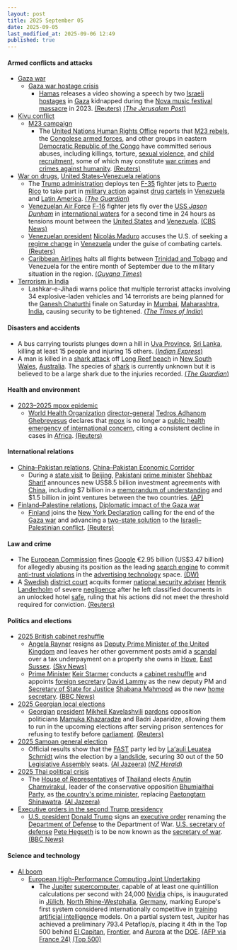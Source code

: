```yaml
---
layout: post
title: 2025 September 05
date: 2025-09-05
last_modified_at: 2025-09-06 12:49
published: true
---
```



#### Armed conflicts and attacks

* [Gaza war](https://en.wikipedia.org/wiki/Gaza_war "Gaza war")
  * [Gaza war hostage crisis](https://en.wikipedia.org/wiki/Gaza_war_hostage_crisis "Gaza war hostage crisis")
    * [Hamas](https://en.wikipedia.org/wiki/Hamas "Hamas") releases a video showing a speech by two [Israeli](https://en.wikipedia.org/wiki/Israelis "Israelis") [hostages](https://en.wikipedia.org/wiki/Hostage "Hostage") in [Gaza](https://en.wikipedia.org/wiki/Gaza_Strip "Gaza Strip") kidnapped during the [Nova music festival massacre](https://en.wikipedia.org/wiki/Nova_music_festival_massacre "Nova music festival massacre") in 2023. [(Reuters)](https://www.reuters.com/world/middle-east/hamas-releases-video-israeli-hostages-held-gaza-2025-09-05/) [(*The Jerusalem Post*)](https://www.jpost.com/israel-news/defense-news/article-866456)
* [Kivu conflict](https://en.wikipedia.org/wiki/Kivu_conflict "Kivu conflict")
  * [M23 campaign](https://en.wikipedia.org/wiki/M23_campaign_%282022%E2%80%93present%29 "M23 campaign (2022–present)")
    * The [United Nations Human Rights Office](https://en.wikipedia.org/wiki/United_Nations_Human_Rights_Office "United Nations Human Rights Office") reports that [M23 rebels](https://en.wikipedia.org/wiki/March_23_Movement "March 23 Movement"), the [Congolese armed forces](https://en.wikipedia.org/wiki/Armed_Forces_of_the_Democratic_Republic_of_the_Congo "Armed Forces of the Democratic Republic of the Congo"), and other groups in eastern [Democratic Republic of the Congo](https://en.wikipedia.org/wiki/Democratic_Republic_of_the_Congo "Democratic Republic of the Congo") have committed serious abuses, including killings, torture, [sexual violence](https://en.wikipedia.org/wiki/Sexual_violence "Sexual violence"), and [child recruitment](https://en.wikipedia.org/wiki/Children_in_the_military "Children in the military"), some of which may constitute [war crimes](https://en.wikipedia.org/wiki/War_crime "War crime") and [crimes against humanity](https://en.wikipedia.org/wiki/Crimes_against_humanity "Crimes against humanity"). [(Reuters)](https://www.reuters.com/world/africa/m23-congolese-forces-may-have-committed-war-crimes-congo-un-rights-report-finds-2025-09-05/)
* [War on drugs](https://en.wikipedia.org/wiki/War_on_drugs "War on drugs"), [United States–Venezuela relations](https://en.wikipedia.org/wiki/United_States%E2%80%93Venezuela_relations "United States–Venezuela relations")
  * The [Trump administration](https://en.wikipedia.org/wiki/Second_presidency_of_Donald_Trump "Second presidency of Donald Trump") deploys ten [F-35](https://en.wikipedia.org/wiki/Lockheed_Martin_F-35_Lightning_II "Lockheed Martin F-35 Lightning II") fighter jets to [Puerto Rico](https://en.wikipedia.org/wiki/Puerto_Rico "Puerto Rico") to take part in [military action](https://en.wikipedia.org/wiki/Military_action "Military action") against [drug cartels](https://en.wikipedia.org/wiki/Drug_cartel "Drug cartel") in [Venezuela](https://en.wikipedia.org/wiki/Venezuela "Venezuela") and [Latin America](https://en.wikipedia.org/wiki/Latin_America "Latin America"). [(*The Guardian*)](https://www.theguardian.com/us-news/2025/sep/05/trump-fighter-planes-puerto-rico-venezuela-drug-cartel)
  * [Venezuelan Air Force](https://en.wikipedia.org/wiki/Bolivarian_Military_Aviation_of_Venezuela "Bolivarian Military Aviation of Venezuela") [F-16](https://en.wikipedia.org/wiki/General_Dynamics_F-16_Fighting_Falcon "General Dynamics F-16 Fighting Falcon") fighter jets fly over the [USS *Jason Dunham*](https://en.wikipedia.org/wiki/USS_Jason_Dunham "USS Jason Dunham") in [international waters](https://en.wikipedia.org/wiki/International_waters "International waters") for a second time in 24 hours as tensions mount between the [United States](https://en.wikipedia.org/wiki/United_States "United States") and [Venezuela](https://en.wikipedia.org/wiki/Venezuela "Venezuela"). [(CBS News)](https://www.cbsnews.com/news/venezuela-flies-military-aircraft-over-u-s-navy-ship-for-second-time-uss-jason-dunham/)
  * [Venezuelan president](https://en.wikipedia.org/wiki/President_of_Venezuela "President of Venezuela") [Nicolás Maduro](https://en.wikipedia.org/wiki/Nicol%C3%A1s_Maduro "Nicolás Maduro") accuses the U.S. of seeking a [regime change](https://en.wikipedia.org/wiki/Regime_change "Regime change") in [Venezuela](https://en.wikipedia.org/wiki/Venezuela "Venezuela") under the guise of combating cartels. [(Reuters)](https://www.reuters.com/world/americas/trump-plays-down-possible-regime-change-venezuela-us-deploys-stealth-fighter-2025-09-05/)
  * [Caribbean Airlines](https://en.wikipedia.org/wiki/Caribbean_Airlines "Caribbean Airlines") halts all flights between [Trinidad and Tobago](https://en.wikipedia.org/wiki/Trinidad_and_Tobago "Trinidad and Tobago") and Venezuela for the entire month of September due to the military situation in the region. [(*Guyana Times*)](https://guyanatimesgy.com/caribbean-airlines-halts-all-tt-venezuela-flights-with-immediate-effect/)
* [Terrorism in India](https://en.wikipedia.org/wiki/Terrorism_in_India "Terrorism in India")
  * Lashkar-e-Jihadi warns police that multiple terrorist attacks involving 34 explosive-laden vehicles and 14 terrorists are being planned for the [Ganesh Chaturthi](https://en.wikipedia.org/wiki/Ganesh_Chaturthi "Ganesh Chaturthi") finale on Saturday in [Mumbai](https://en.wikipedia.org/wiki/Mumbai "Mumbai"), [Maharashtra](https://en.wikipedia.org/wiki/Maharashtra "Maharashtra"), [India](https://en.wikipedia.org/wiki/India "India"), causing security to be tightened. [(*The Times of India*)](https://timesofindia.indiatimes.com/city/mumbai/34-human-bombs-planted-in-vehicles-mumbai-police-receive-terror-threat-on-whatsapp-lashkar-e-jihadi-message-cites-14-pakistani-terrorists-14kg-rdx/articleshow/123713402.cms)

#### Disasters and accidents

* A bus carrying tourists plunges down a hill in [Uva Province](https://en.wikipedia.org/wiki/Uva_Province "Uva Province"), [Sri Lanka](https://en.wikipedia.org/wiki/Sri_Lanka "Sri Lanka"), killing at least 15 people and injuring 15 others. [(*Indian Express*)](https://indianexpress.com/article/world/sri-lanka-bus-crash-deaths-10231848/)
* A man is killed in a [shark attack](https://en.wikipedia.org/wiki/Shark_attack "Shark attack") off [Long Reef beach](https://en.wikipedia.org/wiki/Long_Reef_%28New_South_Wales%29 "Long Reef (New South Wales)") in [New South Wales](https://en.wikipedia.org/wiki/New_South_Wales "New South Wales"), [Australia](https://en.wikipedia.org/wiki/Australia "Australia"). The species of [shark](https://en.wikipedia.org/wiki/Shark "Shark") is currently unknown but it is believed to be a large shark due to the injuries recorded. [(*The Guardian*)](https://www.theguardian.com/australia-news/2025/sep/06/fatal-shark-attack-long-reef-beach-sydney-northern-beaches-nsw)

#### Health and environment

* [2023–2025 mpox epidemic](https://en.wikipedia.org/wiki/2023%E2%80%932025_mpox_epidemic "2023–2025 mpox epidemic")
  * [World Health Organization](https://en.wikipedia.org/wiki/World_Health_Organization "World Health Organization") [director-general](https://en.wikipedia.org/wiki/Director-General_of_the_World_Health_Organization "Director-General of the World Health Organization") [Tedros Adhanom Ghebreyesus](https://en.wikipedia.org/wiki/Tedros_Adhanom_Ghebreyesus "Tedros Adhanom Ghebreyesus") declares that [mpox](https://en.wikipedia.org/wiki/Mpox "Mpox") is no longer a [public health emergency of international concern](https://en.wikipedia.org/wiki/Public_health_emergency_of_international_concern "Public health emergency of international concern"), citing a consistent decline in cases in [Africa](https://en.wikipedia.org/wiki/Africa "Africa"). [(Reuters)](https://www.reuters.com/business/healthcare-pharmaceuticals/mpox-no-longer-an-emergency-concerns-remain-health-body-says-2025-09-05/)

#### International relations

* [China–Pakistan relations](https://en.wikipedia.org/wiki/China%E2%80%93Pakistan_relations "China–Pakistan relations"), [China–Pakistan Economic Corridor](https://en.wikipedia.org/wiki/China%E2%80%93Pakistan_Economic_Corridor "China–Pakistan Economic Corridor")
  * During a [state visit](https://en.wikipedia.org/wiki/State_visit "State visit") to [Beijing](https://en.wikipedia.org/wiki/Beijing "Beijing"), [Pakistani](https://en.wikipedia.org/wiki/Pakistan "Pakistan") [prime minister](https://en.wikipedia.org/wiki/Prime_Minister_of_Pakistan "Prime Minister of Pakistan") [Shehbaz Sharif](https://en.wikipedia.org/wiki/Shehbaz_Sharif "Shehbaz Sharif") announces new US$8.5 billion investment agreements with [China](https://en.wikipedia.org/wiki/China "China"), including $7 billion in a [memorandum of understanding](https://en.wikipedia.org/wiki/Memorandum_of_understanding "Memorandum of understanding") and $1.5 billion in joint ventures between the two countries. [(AP)](https://apnews.com/article/pakistan-china-investment-agreement-beijing-70ca7b7098c11acf9a9d520328476c68)
* [Finland–Palestine relations](https://en.wikipedia.org/wiki/Finland%E2%80%93Palestine_relations "Finland–Palestine relations"), [Diplomatic impact of the Gaza war](https://en.wikipedia.org/wiki/Diplomatic_impact_of_the_Gaza_war "Diplomatic impact of the Gaza war")
  * [Finland](https://en.wikipedia.org/wiki/Finland "Finland") joins the [New York Declaration](https://en.wikipedia.org/wiki/July_2025_Conference_on_the_Implementation_of_the_Two-State_Solution#New_York_Declaration "July 2025 Conference on the Implementation of the Two-State Solution") calling for the end of the [Gaza war](https://en.wikipedia.org/wiki/Gaza_war "Gaza war") and advancing a [two-state solution](https://en.wikipedia.org/wiki/Two-state_solution "Two-state solution") to the [Israeli–Palestinian conflict](https://en.wikipedia.org/wiki/Israeli%E2%80%93Palestinian_conflict "Israeli–Palestinian conflict"). [(Reuters)](https://www.reuters.com/world/middle-east/finland-joins-declaration-two-state-solution-between-israel-palestinians-2025-09-05/)

#### Law and crime

* The [European Commission](https://en.wikipedia.org/wiki/European_Commission "European Commission") fines [Google](https://en.wikipedia.org/wiki/Google_Inc. "Google Inc.") €2.95 billion (US$3.47 billion) for allegedly abusing its position as the leading [search engine](https://en.wikipedia.org/wiki/Search_engine "Search engine") to commit [anti-trust violations](https://en.wikipedia.org/wiki/Competition_law "Competition law") in the [advertising technology](https://en.wikipedia.org/wiki/Online_advertising "Online advertising") space. [(DW)](https://www.dw.com/en/european-commission-fines-google-in-ad-tech-antitrust-case/a-73899986)
* A [Swedish](https://en.wikipedia.org/wiki/Sweden "Sweden") [district court](https://en.wikipedia.org/wiki/District_courts_of_Sweden "District courts of Sweden") acquits former [national security adviser](https://en.wikipedia.org/wiki/National_Security_Council_%28Sweden%29 "National Security Council (Sweden)") [Henrik Landerholm](https://en.wikipedia.org/wiki/Henrik_Landerholm "Henrik Landerholm") of severe [negligence](https://en.wikipedia.org/wiki/Negligence "Negligence") after he left classified documents in an unlocked hotel [safe](https://en.wikipedia.org/wiki/Safe "Safe"), ruling that his actions did not meet the threshold required for conviction. [(Reuters)](https://www.reuters.com/world/swedish-ex-national-security-adviser-cleared-negligence-case-2025-09-05/)

#### Politics and elections

* [2025 British cabinet reshuffle](https://en.wikipedia.org/wiki/2025_British_cabinet_reshuffle "2025 British cabinet reshuffle")
  * [Angela Rayner](https://en.wikipedia.org/wiki/Angela_Rayner "Angela Rayner") resigns as [Deputy Prime Minister of the United Kingdom](https://en.wikipedia.org/wiki/Deputy_Prime_Minister_of_the_United_Kingdom "Deputy Prime Minister of the United Kingdom") and leaves her other government posts amid a [scandal](https://en.wikipedia.org/wiki/Scandal "Scandal") over a tax underpayment on a property she owns in [Hove](https://en.wikipedia.org/wiki/Hove "Hove"), [East Sussex](https://en.wikipedia.org/wiki/East_Sussex "East Sussex"). [(Sky News)](https://news.sky.com/story/angela-rayner-to-resign-from-government-after-admitting-to-not-paying-enough-stamp-duty-sky-news-understands-duty-13424204)
  * [Prime Minister](https://en.wikipedia.org/wiki/Prime_Minister_of_the_United_Kingdom "Prime Minister of the United Kingdom") [Keir Starmer](https://en.wikipedia.org/wiki/Keir_Starmer "Keir Starmer") conducts a [cabinet reshuffle](https://en.wikipedia.org/wiki/Cabinet_reshuffle "Cabinet reshuffle") and appoints [foreign secretary](https://en.wikipedia.org/wiki/Foreign_Secretary_%28United_Kingdom%29 "Foreign Secretary (United Kingdom)") [David Lammy](https://en.wikipedia.org/wiki/David_Lammy "David Lammy") as the new deputy PM and [Secretary of State for Justice](https://en.wikipedia.org/wiki/Secretary_of_State_for_Justice "Secretary of State for Justice") [Shabana Mahmood](https://en.wikipedia.org/wiki/Shabana_Mahmood "Shabana Mahmood") as the new [home secretary](https://en.wikipedia.org/wiki/Home_secretary "Home secretary"). [(BBC News)](https://www.bbc.co.uk/news/live/c0lk8ye1979t)
* [2025 Georgian local elections](https://en.wikipedia.org/wiki/2025_Georgian_local_elections "2025 Georgian local elections")
  * [Georgian](https://en.wikipedia.org/wiki/Georgia_%28country%29 "Georgia (country)") [president](https://en.wikipedia.org/wiki/President_of_Georgia "President of Georgia") [Mikheil Kavelashvili](https://en.wikipedia.org/wiki/Mikheil_Kavelashvili "Mikheil Kavelashvili") [pardons](https://en.wikipedia.org/wiki/Pardon "Pardon") opposition politicians [Mamuka Khazaradze](https://en.wikipedia.org/wiki/Mamuka_Khazaradze "Mamuka Khazaradze") and Badri Japaridze, allowing them to run in the upcoming elections after serving prison sentences for refusing to testify before [parliament](https://en.wikipedia.org/wiki/Parliament_of_Georgia "Parliament of Georgia"). [(Reuters)](http://reuters.com/world/georgian-president-pardons-two-opposition-politicians-ahead-municipal-elections-2025-09-05/)
* [2025 Samoan general election](https://en.wikipedia.org/wiki/2025_Samoan_general_election "2025 Samoan general election")
  * Official results show that the [FAST](https://en.wikipedia.org/wiki/Fa%CA%BBatuatua_i_le_Atua_Samoa_ua_Tasi "Faʻatuatua i le Atua Samoa ua Tasi") party led by [Laʻauli Leuatea Schmidt](https://en.wikipedia.org/wiki/La%CA%BBauli_Leuatea_Schmidt "Laʻauli Leuatea Schmidt") wins the election by a [landslide](https://en.wikipedia.org/wiki/Landslide_victory "Landslide victory"), securing 30 out of the 50 [Legislative Assembly](https://en.wikipedia.org/wiki/Legislative_Assembly_of_Samoa "Legislative Assembly of Samoa") seats. [(Al Jazeera)](https://www.aljazeera.com/news/2025/9/5/fast-to-retain-power-after-samoan-election-victory-confirmed) [(*NZ Herald*)](https://www.nzherald.co.nz/nz/samoa-general-election-final-vote-count-completed-official-results-due-tonight/4UFSJ7LK2BFABCFAQI4CKZQJ6M/)
* [2025 Thai political crisis](https://en.wikipedia.org/wiki/2025_Thai_political_crisis "2025 Thai political crisis")
  * The [House of Representatives](https://en.wikipedia.org/wiki/House_of_Representatives_%28Thailand%29 "House of Representatives (Thailand)") of [Thailand](https://en.wikipedia.org/wiki/Thailand "Thailand") elects [Anutin Charnvirakul](https://en.wikipedia.org/wiki/Anutin_Charnvirakul "Anutin Charnvirakul"), leader of the conservative opposition [Bhumjaithai Party](https://en.wikipedia.org/wiki/Bhumjaithai_Party "Bhumjaithai Party"), as [the country's prime minister](https://en.wikipedia.org/wiki/Prime_Minister_of_Thailand "Prime Minister of Thailand"), replacing [Paetongtarn Shinawatra](https://en.wikipedia.org/wiki/Paetongtarn_Shinawatra "Paetongtarn Shinawatra"). [(Al Jazeera)](https://www.aljazeera.com/news/2025/9/5/thai-parliament-elects-anutin-charnvirakul-as-prime-minister-2)
* [Executive orders in the second Trump presidency](https://en.wikipedia.org/wiki/List_of_executive_orders_in_the_second_Trump_presidency "List of executive orders in the second Trump presidency")
  * [U.S. president](https://en.wikipedia.org/wiki/President_of_the_United_States "President of the United States") [Donald Trump](https://en.wikipedia.org/wiki/Donald_Trump "Donald Trump") signs an [executive order](https://en.wikipedia.org/wiki/Executive_order "Executive order") renaming the [Department of Defense](https://en.wikipedia.org/wiki/United_States_Department_of_Defense "United States Department of Defense") to the Department of War. [U.S. secretary of defense](https://en.wikipedia.org/wiki/United_States_Secretary_of_Defense "United States Secretary of Defense") [Pete Hegseth](https://en.wikipedia.org/wiki/Pete_Hegseth "Pete Hegseth") is to be now known as the [secretary of war](https://en.wikipedia.org/wiki/United_States_Secretary_of_War "United States Secretary of War"). [(BBC News)](https://www.bbc.co.uk/news/articles/cgr9r4qr0ppo)

#### Science and technology

* [AI boom](https://en.wikipedia.org/wiki/AI_boom "AI boom")
  * [European High-Performance Computing Joint Undertaking](https://en.wikipedia.org/wiki/European_High-Performance_Computing_Joint_Undertaking "European High-Performance Computing Joint Undertaking")
    * The [Jupiter](https://en.wikipedia.org/wiki/Jupiter_Booster "Jupiter Booster") [supercomputer](https://en.wikipedia.org/wiki/Supercomputer "Supercomputer"), capable of at least one quintillion calculations per second with 24,000 [Nvidia](https://en.wikipedia.org/wiki/Nvidia "Nvidia") chips, is inaugurated in [Jülich](https://en.wikipedia.org/wiki/J%C3%BClich "Jülich"), [North Rhine-Westphalia](https://en.wikipedia.org/wiki/North_Rhine-Westphalia "North Rhine-Westphalia"), [Germany](https://en.wikipedia.org/wiki/Germany "Germany"), marking Europe's first system considered internationally competitive in [training](https://en.wikipedia.org/wiki/Machine_learning "Machine learning") [artificial intelligence](https://en.wikipedia.org/wiki/Artificial_intelligence "Artificial intelligence") models. On a partial system test, Jupiter has achieved a preliminary 793.4 Petaflop/s, placing it 4th in the Top 500 behind [El Capitan](https://en.wikipedia.org/wiki/El_Capitan_%28supercomputer%29 "El Capitan (supercomputer)"), [Frontier](https://en.wikipedia.org/wiki/Frontier_%28supercomputer%29 "Frontier (supercomputer)"), and [Aurora](https://en.wikipedia.org/wiki/Aurora_%28supercomputer%29 "Aurora (supercomputer)") at the [DOE](https://en.wikipedia.org/wiki/Department_of_Energy "Department of Energy"). [(AFP via France 24)](https://www.france24.com/en/live-news/20250905-merz-inaugurates-supercomputer-says-europe-can-catch-up-in-ai-race) [(Top 500)](https://top500.org/lists/top500/2025/06/)
